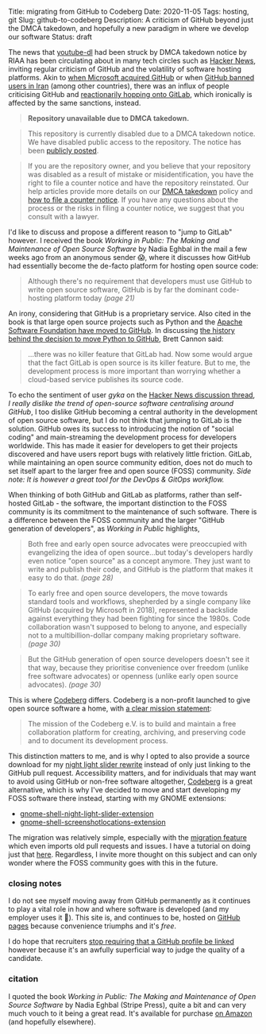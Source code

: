 Title: migrating from GitHub to Codeberg
Date: 2020-11-05
Tags: hosting, git
Slug: github-to-codeberg
Description: A criticism of GitHub beyond just the DMCA takedown, and hopefully a new paradigm in where we develop our software
Status: draft

The news that [youtube-dl](https://youtube-dl.org/) had been struck by DMCA takedown notice by RIAA has been circulating about in many tech circles such as [Hacker News](https://news.ycombinator.com/item?id=24872911), inviting regular criticism of GitHub and the volatility of software hosting platforms. Akin to [when Microsoft acquired GitHub](https://news.ycombinator.com/item?id=17221527) or when [GitHub banned users in Iran](https://news.ycombinator.com/item?id=20542731) (among other countries), there was an influx of people criticising GitHub and [reactionarily hopping onto GitLab](https://twitter.com/gitlabstatus/status/1003887898142367744), which ironically is affected by the same sanctions, instead.

> **Repository unavailable due to DMCA takedown.**

> This repository is currently disabled due to a DMCA takedown notice. We have disabled public access to the repository. The notice has been [publicly posted](https://github.com/github/dmca/blob/master/2020/10/2020-10-23-RIAA.md).

> If you are the repository owner, and you believe that your repository was disabled as a result of mistake or misidentification, you have the right to file a counter notice and have the repository reinstated. Our help articles provide more details on our [DMCA takedown](https://docs.github.com/articles/dmca-takedown-policy) policy and [how to file a counter notice](https://docs.github.com/articles/guide-to-submitting-a-dmca-counter-notice). If you have any questions about the process or the risks in filing a counter notice, we suggest that you consult with a lawyer.

I'd like to discuss and propose a different reason to "jump to GitLab" however. I received the book <cite>Working in Public: The Making and Maintenance of Open Source Software</cite> by Nadia Eghbal in the mail a few weeks ago from an anonymous sender 😱, where it discusses how GitHub had essentially become the de-facto platform for hosting open source code:

> Although there's no requirement that developers must use GitHub to write open source software, GitHub is by far the dominant code-hosting platform today *(page 21)*

An irony, considering that GitHub is a proprietary service. Also cited in the book is that large open source projects such as Python and the [Apache Software Foundation have moved to GitHub](https://github.blog/2019-04-29-apache-joins-github-community/). In discussing [the history behind the decision to move Python to GitHub](https://snarky.ca/the-history-behind-the-decision-to-move-python-to-github/), Brett Cannon said:

> ...there was no killer feature that GitLab had. Now some would argue that the fact GitLab is open source is its killer feature. But to me, the development process is more important than worrying whether a cloud-based service publishes its source code.

To echo the sentiment of user *gyka* on the [Hacker News discussion thread](https://news.ycombinator.com/item?id=13615139), *I really dislike the trend of open-source software centralising around GitHub*, I too dislike GitHub becoming a central authority in the development of open source software, but I do not think that jumping to GitLab is the solution. GitHub owes its success to introducing the notion of "social coding" and main-streaming the development process for developers worldwide. This has made it easier for developers to get their projects discovered and have users report bugs with relatively little friction. GitLab, while maintaining an open source community edition, does not do much to set itself apart to the larger free and open source (FOSS) community. *Side note: It is however a great tool for the DevOps & GitOps workflow.*

When thinking of both GitHub and GitLab as platforms, rather than self-hosted GitLab - the software, the important distinction to the FOSS community is its commitment to the maintenance of such software. There is a difference between the FOSS community and the larger "GitHub generation of developers", as *Working in Public* highlights,

> Both free and early open source advocates were preoccupied with evangelizing the idea of open source...but today's developers hardly even notice "open source" as a concept anymore. They just want to write and publish their code, and GitHub is the platform that makes it easy to do that. *(page 28)*

> To early free and open source developers, the move towards standard tools and workflows, shepherded by a single company like GitHub (acquired by Microsoft in 2018), represented a backslide against everything they had been fighting for since the 1980s. Code collaboration wasn't supposed to belong to anyone, and especially not to a multibillion-dollar company making proprietary software. *(page 30)*

> But the GitHub generation of open source developers doesn't see it that way, because they prioritise convenience over freedom (unlike free software advocates) or openness (unlike early open source advocates). *(page 30)*

This is where [Codeberg](https://codeberg.org/) differs. Codeberg is a non-profit launched to give open source software a home, with [a clear mission statement](https://blog.codeberg.org/codebergorg-launched.html):

> The mission of the Codeberg e.V. is to build and maintain a free collaboration platform for creating, archiving, and preserving code and to document its development process.

This distinction matters to me, and is why I opted to also provide a source download for my [night light slider rewrite](/rewriting-night-light.html) instead of only just linking to the GitHub pull request. Accessibility matters, and for individuals that may want to avoid using GitHub or non-free software altogether, [Codeberg](https://codeberg.org/) is a great alternative, which is why I've decided to move and start developing my FOSS software there instead, starting with my GNOME extensions:

- [gnome-shell-night-light-slider-extension](https://codeberg.org/kiyui/gnome-shell-night-light-slider-extension)
- [gnome-shell-screenshotlocations-extension](https://codeberg.org/kiyui/gnome-shell-screenshotlocations-extension)

The migration was relatively simple, especially with the [migration feature](https://docs.gitea.io/en-us/migrations-interfaces/) which even imports old pull requests and issues. I have a tutorial on doing just that [here](/github-to-codeberg-howto.html). Regardless, I invite more thought on this subject and can only wonder where the FOSS community goes with this in the future.

### closing notes

I do not see myself moving away from GitHub permanently as it continues to play a vital role in how and where software is developed (and my employer uses it 🤷). This site is, and continues to be, hosted on [GitHub pages](https://pages.github.com/) because convenience triumphs and it's _free_.

I do hope that recruiters [stop requiring that a GitHub profile be linked](https://news.ycombinator.com/item?id=19413348) however because it's an awfully superficial way to judge the quality of a candidate.

### citation

I quoted the book <cite>Working in Public: The Making and Maintenance of Open Source Software</cite> by Nadia Eghbal (Stripe Press), quite a bit and can very much vouch to it being a great read. It's available for purchase [on Amazon](https://www.amazon.com/dp/0578675862/) (and hopefully elsewhere).
